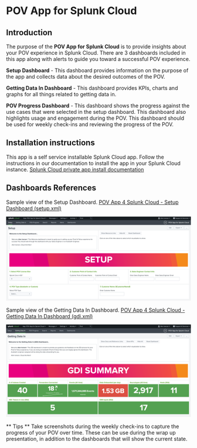 # POV App for Splunk Cloud

## Introduction
The purpose of the **POV App for Splunk Cloud** is to provide insights about your POV experience in Splunk Cloud. There are 3 dashboards included in this app along with alerts to guide you toward a successful POV experience.

**Setup Dashboard** - This dashboard provides information on the purpose of the app and collects data about the desired outcomes of the POV.

**Getting Data In Dashboard** - This dashboard provides KPIs, charts and graphs for all things related to getting data in. 

**POV Progress Dashboard** - This dashboard shows the progress against the use cases that were selected in the setup dashboard. This dashboard also highlights usage and engagement during the POV. This dashboard should be used for weekly check-ins and reviewing the progress of the POV.



## Installation instructions

This app is a self service installable Splunk Cloud app. Follow the instructions in our documentation to install the app in your Splunk Cloud instance. [Splunk Cloud private app install documentation](https://docs.splunk.com/Documentation/SplunkCloud/latest/DevApp/Deployingtheapp#Upload_the_private_app_to_Splunk_Cloud)



## Dashboards References

Sample view of the Setup Dashboard. [POV App 4 Splunk Cloud - Setup Dashboard (setup.xml)](default/data/ui/views/setup.xml)

![pov_4_splunk_cloud](media/setup_screenshot.png)



Sample view of the Getting Data In Dashboard. [POV App 4 Splunk Cloud - Getting Data In Dashboard (gdi.xml)](default/data/ui/views/gdi.xml)

![pov_4_splunk_cloud](media/gdi_screenshot.png)


** Tips ** 
Take screenshots during the weekly check-ins to capture the progress of your POV over time. These can be use during the wrap up presentation, in addition to the dashboards that will show the current state.


